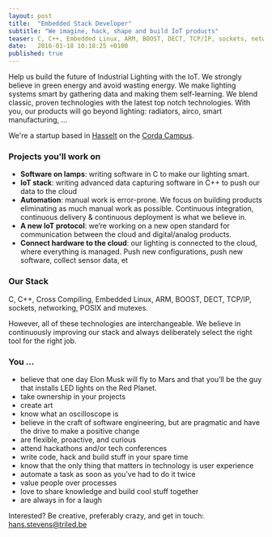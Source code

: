 ```yaml
---
layout: post
title:  "Embedded Stack Developer"
subtitle: "We imagine, hack, shape and build IoT products"
teaser: C, C++, Embedded Linux, ARM, BOOST, DECT, TCP/IP, sockets, networking, POSIX and mutexes
date:   2016-01-18 10:18:25 +0100
published: true
---
```


Help us build the future of Industrial Lighting with the IoT. We strongly believe in green energy and avoid wasting 
energy. We make lighting systems smart by gathering data and making them self-learning. We blend classic, proven 
technologies with the latest top notch technologies. With you, our products will go beyond lighting: radiators, airco,
 smart manufacturing, ...

We're a startup based in [Hasselt](https://en.wikipedia.org/wiki/Hasselt) on the 
[Corda Campus](http://www.cordacampus.com/).

### Projects you’ll work on

* **Software on lamps**: writing software in C to make our lighting smart. 
* **IoT stack**: writing advanced data capturing software in C++ to push our data to the cloud 
* **Automation**: manual work is error-prone. We focus on building products eliminating as much manual work as possible. Continuous integration, continuous delivery & continuous deployment is what we believe in.
* **A new IoT protocol**: we’re working on a new open standard for communication between the cloud and digital/analog products. 
* **Connect hardware to the cloud**: our lighting is connected to the cloud, where everything is managed. Push new configurations, push new software, collect sensor data, et

### Our Stack
C, C++, Cross Compiling, Embedded Linux, ARM, BOOST, DECT, TCP/IP, sockets, networking, POSIX and mutexes. 

However, all of these technologies are interchangeable. We believe in continuously improving our stack and always deliberately select the right tool for the right job. 

### You ...
* believe that one day Elon Musk will fly to Mars and that you’ll be the guy that installs LED lights on the Red Planet.
* take ownership in your projects
* create art
* know what an oscilloscope is
* believe in the craft of software engineering, but are pragmatic and have the drive to make a positive change
* are flexible, proactive, and curious
* attend hackathons and/or tech conferences
* write code, hack and build stuff in your spare time
* know that the only thing that matters in technology is user experience
* automate a task as soon as you’ve had to do it twice
* value people over processes
* love to share knowledge and build cool stuff together
* are always in for a laugh

Interested? Be creative, preferably crazy, and get in touch: [hans.stevens@triled.be](hans.stevens@triled.be)
